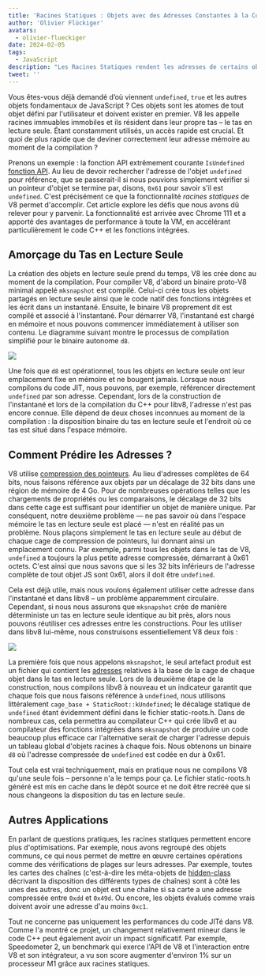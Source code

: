 ```yaml
---
title: 'Racines Statiques : Objets avec des Adresses Constantes à la Compilation'
author: 'Olivier Flückiger'
avatars:
  - olivier-flueckiger
date: 2024-02-05
tags:
  - JavaScript
description: "Les Racines Statiques rendent les adresses de certains objets JS constantes à la compilation."
tweet: ''
---
```


Vous êtes-vous déjà demandé d’où viennent `undefined`, `true` et les autres objets fondamentaux de JavaScript ? Ces objets sont les atomes de tout objet défini par l'utilisateur et doivent exister en premier. V8 les appelle racines immuables immobiles et ils résident dans leur propre tas – le tas en lecture seule. Étant constamment utilisés, un accès rapide est crucial. Et quoi de plus rapide que de deviner correctement leur adresse mémoire au moment de la compilation ?

<!--truncate-->
Prenons un exemple : la fonction API extrêmement courante `IsUndefined` [fonction API](https://source.chromium.org/chromium/chromium/src/+/main:v8/include/v8-value.h?q=symbol:%5Cbv8::Value::IsUndefined%5Cb%20case:yes). Au lieu de devoir rechercher l'adresse de l'objet `undefined` pour référence, que se passerait-il si nous pouvions simplement vérifier si un pointeur d'objet se termine par, disons, `0x61` pour savoir s'il est `undefined`. C'est précisément ce que la fonctionnalité *racines statiques* de V8 permet d'accomplir. Cet article explore les défis que nous avons dû relever pour y parvenir. La fonctionnalité est arrivée avec Chrome 111 et a apporté des avantages de performance à toute la VM, en accélérant particulièrement le code C++ et les fonctions intégrées.

## Amorçage du Tas en Lecture Seule

La création des objets en lecture seule prend du temps, V8 les crée donc au moment de la compilation. Pour compiler V8, d'abord un binaire proto-V8 minimal appelé `mksnapshot` est compilé. Celui-ci crée tous les objets partagés en lecture seule ainsi que le code natif des fonctions intégrées et les écrit dans un instantané. Ensuite, le binaire V8 proprement dit est compilé et associé à l'instantané. Pour démarrer V8, l'instantané est chargé en mémoire et nous pouvons commencer immédiatement à utiliser son contenu. Le diagramme suivant montre le processus de compilation simplifié pour le binaire autonome `d8`.

![](/_img/static-roots/static-roots1.svg)

Une fois que `d8` est opérationnel, tous les objets en lecture seule ont leur emplacement fixe en mémoire et ne bougent jamais. Lorsque nous compilons du code JIT, nous pouvons, par exemple, référencer directement `undefined` par son adresse. Cependant, lors de la construction de l'instantané et lors de la compilation du C++ pour libv8, l'adresse n'est pas encore connue. Elle dépend de deux choses inconnues au moment de la compilation : la disposition binaire du tas en lecture seule et l'endroit où ce tas est situé dans l'espace mémoire.

## Comment Prédire les Adresses ?

V8 utilise [compression des pointeurs](https://v8.dev/blog/pointer-compression). Au lieu d'adresses complètes de 64 bits, nous faisons référence aux objets par un décalage de 32 bits dans une région de mémoire de 4 Go. Pour de nombreuses opérations telles que les chargements de propriétés ou les comparaisons, le décalage de 32 bits dans cette cage est suffisant pour identifier un objet de manière unique. Par conséquent, notre deuxième problème — ne pas savoir où dans l'espace mémoire le tas en lecture seule est placé — n'est en réalité pas un problème. Nous plaçons simplement le tas en lecture seule au début de chaque cage de compression de pointeurs, lui donnant ainsi un emplacement connu. Par exemple, parmi tous les objets dans le tas de V8, `undefined` a toujours la plus petite adresse compressée, démarrant à 0x61 octets. C'est ainsi que nous savons que si les 32 bits inférieurs de l'adresse complète de tout objet JS sont 0x61, alors il doit être `undefined`.

Cela est déjà utile, mais nous voulons également utiliser cette adresse dans l'instantané et dans libv8 – un problème apparemment circulaire. Cependant, si nous nous assurons que `mksnapshot` crée de manière déterministe un tas en lecture seule identique au bit près, alors nous pouvons réutiliser ces adresses entre les constructions. Pour les utiliser dans libv8 lui-même, nous construisons essentiellement V8 deux fois :

![](/_img/static-roots/static-roots2.svg)

La première fois que nous appelons `mksnapshot`, le seul artefact produit est un fichier qui contient les [adresses](https://source.chromium.org/chromium/chromium/src/+/main:v8/src/roots/static-roots.h) relatives à la base de la cage de chaque objet dans le tas en lecture seule. Lors de la deuxième étape de la construction, nous compilons libv8 à nouveau et un indicateur garantit que chaque fois que nous faisons référence à `undefined`, nous utilisons littéralement `cage_base + StaticRoot::kUndefined`; le décalage statique de `undefined` étant évidemment défini dans le fichier static-roots.h. Dans de nombreux cas, cela permettra au compilateur C++ qui crée libv8 et au compilateur des fonctions intégrées dans `mksnapshot` de produire un code beaucoup plus efficace car l'alternative serait de charger l'adresse depuis un tableau global d'objets racines à chaque fois. Nous obtenons un binaire `d8` où l'adresse compressée de `undefined` est codée en dur à 0x61.

Tout cela est vrai techniquement, mais en pratique nous ne compilons V8 qu'une seule fois – personne n'a le temps pour ça. Le fichier static-roots.h généré est mis en cache dans le dépôt source et ne doit être recréé que si nous changeons la disposition du tas en lecture seule.

## Autres Applications

En parlant de questions pratiques, les racines statiques permettent encore plus d'optimisations. Par exemple, nous avons regroupé des objets communs, ce qui nous permet de mettre en œuvre certaines opérations comme des vérifications de plages sur leurs adresses. Par exemple, toutes les cartes des chaînes (c'est-à-dire les méta-objets de [hidden-class](https://v8.dev/docs/hidden-classes) décrivant la disposition des différents types de chaînes) sont à côté les unes des autres, donc un objet est une chaîne si sa carte a une adresse compressée entre `0xdd` et `0x49d`. Ou encore, les objets évalués comme vrais doivent avoir une adresse d'au moins `0xc1`.

Tout ne concerne pas uniquement les performances du code JITé dans V8. Comme l'a montré ce projet, un changement relativement mineur dans le code C++ peut également avoir un impact significatif. Par exemple, Speedometer 2, un benchmark qui exerce l'API de V8 et l'interaction entre V8 et son intégrateur, a vu son score augmenter d'environ 1% sur un processeur M1 grâce aux racines statiques.
